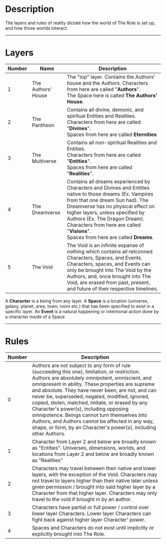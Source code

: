 # Description
The layers and rules of reality dictate how the world of The Role is set up, and how those worlds interact.
***
# Layers

| Number | Name               | Description                                                                                                                                                                                                                                                                                                                                        |
| ------ | ------------------ | -------------------------------------------------------------------------------------------------------------------------------------------------------------------------------------------------------------------------------------------------------------------------------------------------------------------------------------------------- |
| 1      | The Authors' House | The "top" layer. Contains the Authors' house and the Authors. Characters from here are called "**Authors**".<br>The Space here is called **The Authors' House**.                                                                                                                                                                                   |
| 2      | The Pantheon       | Contains all divine, demonic, and spiritual Entities and Realities. Characters from here are called "**Divines**".<br>Spaces from here are called **Eternities**                                                                                                                                                                                   |
| 3      | The Multiverse     | Contains all non-spiritual Realities and Entities.<br>Characters from here are called "**Entities**".<br>Spaces from here are called "**Realities**".                                                                                                                                                                                              |
| 4      | The Dreamverse     | Contains all dreams experienced by Characters and Divines and Entities native to those dreams (Ex. Vampires from that one dream Sun had). The Dreamverse has no physical effect on higher layers, unless specified by Authors (Ex. The Dragon Dream).<br>Characters from here are called "**Visions**".<br>Spaces from here are called **Dreams**. |
| 5      | The Void           | The Void is an infinite expanse of nothing which contains all retconned Characters, Spaces, and Events. Characters, spaces, and Events can only be brought into The Void by the Authors, and, once brought into The Void, are erased from past, present, and future of their respective timelines.                                                 |

A **Character** is a being from any layer.
A **Space** is a location (universe, galaxy, planet, area, town, room etc.) that has been specified to exist in a specific layer.
An **Event** is a natural happening or intentional action done by a character inside of a Space
***
# Rules

| Number |  Description                                                                                                                                                                                                                                                                                                                                                                                                                                                                                                                                                                       |
| ------ | ---------------------------------------------------------------------------------------------------------------------------------------------------------------------------------------------------------------------------------------------------------------------------------------------------------------------------------------------------------------------------------------------------------------------------------------------------------------------------------------------------------------------------------------------------------------------------------- |
| 0      | Authors are not subject to any form of rule (succeeding this one), limitation, or restriction. Authors are absolutely omnipotent, omniscient, and omnipresent in ability. These properties are supreme and absolute. They have never been, are not, and can never be, superseded, negated, modified, ignored, copied, stolen, matched, imitate, or erased by any Character's power(s), including opposing omnipotence. Beings cannot turn themselves into Authors, and Authors cannot be affected in any way, shape, or form, by an Character's power(s), including other Authors. |
| 1      | Character from Layer 2 and below are broadly known as "Entities". Universes, dimensions, worlds, and locations from Layer 2 and below are broadly known as "Realities"                                                                                                                                                                                                                                                                                                                                                                                                             |
| 2      | Characters may travel between their native and lower layers, with the exception of the Void. Characters may not travel to layers higher than their native later unless given permission / brought into said higher layer by a Character from that higher layer. Characters may only travel to the void if brought in by an author.                                                                                                                                                                                                                                                 |
| 3      | Characters have partial or full power / control over lower layer Characters. Lower layer Characters can fight back against higher layer Character' power.                                                                                                                                                                                                                                                                                                                                                                                                                          |
| 4      | Spaces and Characters do not exist until implicitly or explicitly brought into The Role.                                                                                                                                                                                                                                                                                                                                                                                                                                                                                           |
